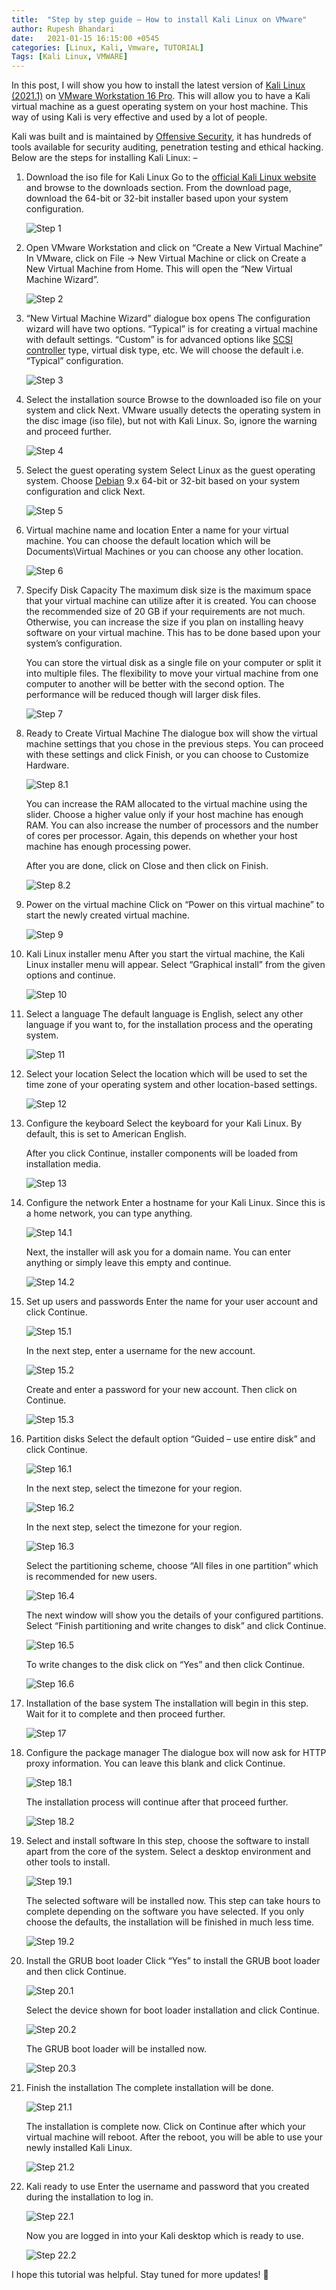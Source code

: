 ```yaml
---
title:  "Step by step guide – How to install Kali Linux on VMware"
author: Rupesh Bhandari
date:   2021-01-15 16:15:00 +0545
categories: [Linux, Kali, Vmware, TUTORIAL] 
Tags: [Kali Linux, VMWARE] 
---
```


In this post, I will show you how to install the latest version of [Kali Linux (2021.1)](https://www.kali.org/blog/kali-linux-2021-1-release/) on [VMware Workstation 16 Pro](https://en.wikipedia.org/wiki/VMware_Workstation). This will allow you to have a Kali virtual machine as a guest operating system on your host machine. This way of using Kali is very effective and used by a lot of people. 

Kali was built and is maintained by [Offensive Security](https://www.offensive-security.com/), it has hundreds of tools available for security auditing, penetration testing and ethical hacking. Below are the steps for installing Kali Linux: –

1. Download the iso file for Kali Linux
    Go to the [official Kali Linux website](https://www.kali.org/downloads/) and browse to the downloads section. From the download page, download the 64-bit or 32-bit installer based upon your system configuration.

    ![Step 1](/assets/img/kalionvm/1.jpg)

2. Open VMware Workstation and click on “Create a New Virtual Machine”
    In VMware, click on File -> New Virtual Machine or click on Create a New Virtual Machine from Home. This will open the “New Virtual Machine Wizard”.

    ![Step 2](/assets/img/kalionvm/2.png)

3. “New Virtual Machine Wizard” dialogue box opens
    The configuration wizard will have two options. “Typical” is for creating a virtual machine with default settings. “Custom” is for advanced options like [SCSI controller](https://en.wikipedia.org/wiki/SCSI) type, virtual disk type, etc. We will choose the default i.e. “Typical” configuration.

    ![Step 3](/assets/img/kalionvm/3.jpg)

4. Select the installation source
    Browse to the downloaded iso file on your system and click Next. VMware usually detects the operating system in the disc image (iso file), but not with Kali Linux. So, ignore the warning and proceed further.

    ![Step 4](/assets/img/kalionvm/4.jpg)

5. Select the guest operating system
    Select Linux as the guest operating system. Choose [Debian](https://www.debian.org/) 9.x 64-bit or 32-bit based on your system configuration and click Next. 

    ![Step 5](/assets/img/kalionvm/5.jpg)

6. Virtual machine name and location
    Enter a name for your virtual machine. You can choose the default location which will be Documents\Virtual Machines or you can choose any other location. 

    ![Step 6](/assets/img/kalionvm/6.jpg)

7. Specify Disk Capacity
    The maximum disk size is the maximum space that your virtual machine can utilize after it is created. You can choose the recommended size of 20 GB if your requirements are not much. Otherwise, you can increase the size if you plan on installing heavy software on your virtual machine. This has to be done based upon your system’s configuration. 

    You can store the virtual disk as a single file on your computer or split it into multiple files. The flexibility to move your virtual machine from one computer to another will be better with the second option. The performance will be reduced though will larger disk files. 

    ![Step 7](/assets/img/kalionvm/7.jpg)

8. Ready to Create Virtual Machine
    The dialogue box will show the virtual machine settings that you chose in the previous steps. You can proceed with these settings and click Finish, or you can choose to Customize Hardware. 

    ![Step 8.1](/assets/img/kalionvm/8.1.jpg)

    You can increase the RAM allocated to the virtual machine using the slider. Choose a higher value only if your host machine has enough RAM. You can also increase the number of processors and the number of cores per processor. Again, this depends on whether your host machine has enough processing power. 

    After you are done, click on Close and then click on Finish.

    ![Step 8.2](/assets/img/kalionvm/8.2.jpg)

9. Power on the virtual machine
    Click on “Power on this virtual machine” to start the newly created virtual machine.

    ![Step 9](/assets/img/kalionvm/9.jpg)

10. Kali Linux installer menu
    After you start the virtual machine, the Kali Linux installer menu will appear. Select “Graphical install” from the given options and continue. 

    ![Step 10](/assets/img/kalionvm/10.jpg)

11. Select a language
    The default language is English, select any other language if you want to, for the installation process and the operating system.

    ![Step 11](/assets/img/kalionvm/11.jpg)

12. Select your location
    Select the location which will be used to set the time zone of your operating system and other location-based settings. 

    ![Step 12](/assets/img/kalionvm/12.jpg)

13. Configure the keyboard
    Select the keyboard for your Kali Linux. By default, this is set to American English. 

    After you click Continue, installer components will be loaded from installation media. 

    ![Step 13](/assets/img/kalionvm/13.jpg)

14. Configure the network
    Enter a hostname for your Kali Linux. Since this is a home network, you can type anything. 

    ![Step 14.1](/assets/img/kalionvm/14.1.jpg)

    Next, the installer will ask you for a domain name. You can enter anything or simply leave this empty and continue. 

    ![Step 14.2](/assets/img/kalionvm/14.2.jpg)

15. Set up users and passwords
    Enter the name for your user account and click Continue. 

    ![Step 15.1](/assets/img/kalionvm/15.1.jpg)

    In the next step, enter a username for the new account. 

    ![Step 15.2](/assets/img/kalionvm/15.2.jpg)

    Create and enter a password for your new account. Then click on Continue. 

    ![Step 15.3](/assets/img/kalionvm/15.3.jpg)

16. Partition disks
    Select the default option “Guided – use entire disk” and click Continue. 

    ![Step 16.1](/assets/img/kalionvm/16.1.jpg)

    In the next step, select the timezone for your region. 

    ![Step 16.2](/assets/img/kalionvm/16.2.jpg)

    In the next step, select the timezone for your region. 

    ![Step 16.3](/assets/img/kalionvm/16.3.jpg)

    Select the partitioning scheme, choose “All files in one partition” which is recommended for new users. 

    ![Step 16.4](/assets/img/kalionvm/16.4.jpg)

    The next window will show you the details of your configured partitions. Select “Finish partitioning and write changes to disk” and click Continue. 

    ![Step 16.5](/assets/img/kalionvm/16.5.jpg)

    To write changes to the disk click on “Yes” and then click Continue.

    ![Step 16.6](/assets/img/kalionvm/16.6.jpg)

17. Installation of the base system
    The installation will begin in this step. Wait for it to complete and then proceed further. 

    ![Step 17](/assets/img/kalionvm/17.jpg)

18. Configure the package manager
    The dialogue box will now ask for HTTP proxy information. You can leave this blank and click Continue.

    ![Step 18.1](/assets/img/kalionvm/18.1.jpg)

    The installation process will continue after that proceed further. 

    ![Step 18.2](/assets/img/kalionvm/18.2.jpg)

19. Select and install software
    In this step, choose the software to install apart from the core of the system. Select a desktop environment and other tools to install. 

    ![Step 19.1](/assets/img/kalionvm/19.1.jpg)

    The selected software will be installed now. This step can take hours to complete depending on the software you have selected. If you only choose the defaults, the installation will be finished in much less time. 

    ![Step 19.2](/assets/img/kalionvm/19.2.jpg)

20. Install the GRUB boot loader
    Click “Yes” to install the GRUB boot loader and then click Continue.

    ![Step 20.1](/assets/img/kalionvm/20.1.jpg)

    Select the device shown for boot loader installation and click Continue.

    ![Step 20.2](/assets/img/kalionvm/20.2.jpg)

    The GRUB boot loader will be installed now.

    ![Step 20.3](/assets/img/kalionvm/20.3.jpg)

21. Finish the installation
    The complete installation will be done. 

    ![Step 21.1](/assets/img/kalionvm/21.1.jpg)

    The installation is complete now. Click on Continue after which your virtual machine will reboot. After the reboot, you will be able to use your newly installed Kali Linux. 

    ![Step 21.2](/assets/img/kalionvm/21.2.jpg)

22. Kali ready to use
    Enter the username and password that you created during the installation to log in.

    ![Step 22.1](/assets/img/kalionvm/22.1.jpg)

    Now you are logged in into your Kali desktop which is ready to use.

    ![Step 22.2](/assets/img/kalionvm/22.2.jpg)

I hope this tutorial was helpful. Stay tuned for more updates! 🙂







